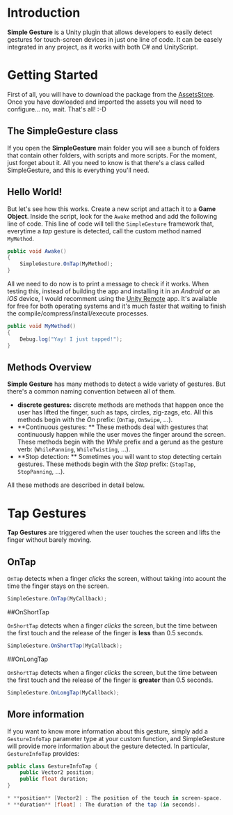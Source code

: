 # Introduction

**Simple Gesture** is a Unity plugin that allows developers to easily detect gestures for touch-screen devices in just one line of code. It can be easely integrated in any project, as it works with both C# and UnityScript.

# Getting Started

First of all, you will have to download the package from the [AssetsStore](http://u3d.as/8bb). Once you have dowloaded and imported the assets you will need to configure... no, wait. That's all! :-D

## The SimpleGesture class

If you open the **SimpleGesture** main folder you will see a bunch of folders that contain other folders, with scripts and more scripts. For the moment, just forget about it. All you need to know is that there's a class called SimpleGesture, and this is everything you'll need.

## Hello World!

But let's see how this works. Create a new script and attach it to a **Game Object**. Inside the script, look for the `Awake` method and add the following line of code. This line of code will tell the `SimpleGesture` framework that, everytime a *tap* gesture is detected, call the custom method named `MyMethod`.

``` cs
public void Awake()
{
	SimpleGesture.OnTap(MyMethod);
}
```

All we need to do now is to print a message to check if it works. When testing this, instead of building the app and installing it in an *Android* or an *iOS* device, I would recomment using the [Unity Remote](http://docs.unity3d.com/Manual/UnityRemote4.html) app. It's available for free for both operating systems and it's much faster that waiting to finish the compile/compress/install/execute processes.

``` cs
public void MyMethod()
{
	Debug.log("Yay! I just tapped!");
}
```

## Methods Overview

**Simple Gesture** has many methods to detect a wide variety of gestures. But there's a common naming convention between all of them.

* **discrete gestures:** discrete methods are methods that happen once the user has lifted the finger, such as taps, circles, zig-zags, etc. All this methods begin with the *On* prefix: (`OnTap`, `OnSwipe`, ...).
* **Continuous gestures: ** These methods deal with gestures that continuously happen while the user moves the finger around the screen. These methods begin with the *While* prefix and a gerund as the gesture verb: (`WhilePanning`, `WhileTwisting`, ...).
* **Stop detection: ** Sometimes you will want to stop detecting certain gestures. These methods begin with the *Stop* prefix: (`StopTap`, `StopPanning`, ...).

All these methods are described in detail below.

# Tap Gestures

**Tap Gestures** are triggered when the user touches the screen and lifts the finger without barely moving.

## OnTap

`OnTap` detects when a finger *clicks* the screen, without taking into acount the time the finger stays on the screen.

``` cs
SimpleGesture.OnTap(MyCallback);
```

##OnShortTap

`OnShortTap` detects when a finger *clicks* the screen, but the time between the first touch and the release of the finger is **less** than 0.5 seconds.

``` cs
SimpleGesture.OnShortTap(MyCallback);
```

##OnLongTap

`OnShortTap` detects when a finger *clicks* the screen, but the time between the first touch and the release of the finger is **greater** than 0.5 seconds.

``` cs
SimpleGesture.OnLongTap(MyCallback);
```

## More information

If you want to know more information about this gesture, simply add a `GestureInfoTap` parameter type at your custom function, and SimpleGesture will provide more information about the gesture detected. In particular, `GestureInfoTap` provides:

``` cs
public class GestureInfoTap {
	public Vector2 position;
	public float duration;
}

* **position** [Vector2] : The position of the touch in screen-space.
* **duration** [float] : The duration of the tap (in seconds).








